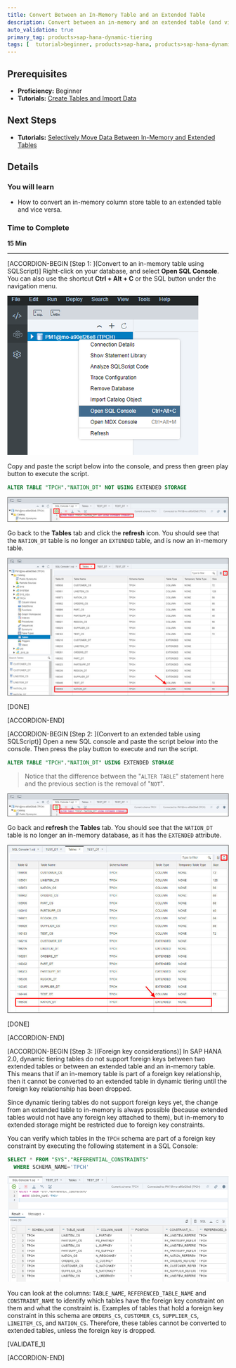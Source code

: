 ```yaml
---
title: Convert Between an In-Memory Table and an Extended Table
description: Convert between an in-memory and an extended table (and vice-versa) using SQL scripts in SAP Web IDE for SAP HANA.
auto_validation: true
primary_tag: products>sap-hana-dynamic-tiering
tags: [  tutorial>beginner, products>sap-hana, products>sap-hana-dynamic-tiering, products>sap-web-ide ]
---
```


## Prerequisites  
 - **Proficiency:** Beginner
 - **Tutorials:** [Create Tables and Import Data](https://www.sap.com/developer/tutorials/hana-webide-dt-getting-started-3.html)

## Next Steps
 - **Tutorials:** [Selectively Move Data Between In-Memory and Extended Tables](https://www.sap.com/developer/tutorials/hana-webide-dt-getting-started-5.html)

## Details
### You will learn  
* How to convert an in-memory column store table to an extended table and vice versa.

### Time to Complete
**15 Min**

---

[ACCORDION-BEGIN [Step 1: ](Convert to an in-memory table using SQLScript)]
Right-click on your database, and select **Open SQL Console**. You can also use the shortcut **Ctrl + Alt + C** or the SQL button under the navigation menu.

![Open SQL Console](assets/hana-webide-dt-getting-started-4-3d2ecb5c.png)

Copy and paste the script below into the console, and press then green play button to execute the script.

```SQL
ALTER TABLE "TPCH"."NATION_DT" NOT USING EXTENDED STORAGE
```

![Executing Script](assets/hana-webide-dt-getting-started-4-b66c9b61.jpg)

Go back to the **Tables** tab and click the **refresh** icon. You should see that the `NATION_DT` table is no longer an `EXTENDED` table, and is now an in-memory table.

![Refresh Tables](assets/hana-webide-dt-getting-started-4-02ba6363.jpg)

[DONE]

[ACCORDION-END]

[ACCORDION-BEGIN [Step 2: ](Convert to an extended table using SQLScript)]
Open a new SQL console and paste the script below into the console. Then press the play button to execute and run the script.

```SQL
ALTER TABLE "TPCH"."NATION_DT" USING EXTENDED STORAGE
```
> Notice that the difference between the "`ALTER TABLE`" statement here and the previous section is the removal of "`NOT`".

![exe2](assets/hana-webide-dt-getting-started-4-4928e239.jpg)

Go back and **refresh** the **Tables** tab. You should see that the `NATION_DT` table is no longer an in-memory database, as it has the `EXTENDED` attribute.

![Extended Table](assets/hana-webide-dt-getting-started-4-254d0033.jpg)

[DONE]

[ACCORDION-END]

[ACCORDION-BEGIN [Step 3: ](Foreign key considerations)]
In SAP HANA 2.0, dynamic tiering tables do not support foreign keys between two extended tables or between an extended table and an in-memory table. This means that if an in-memory table is part of a foreign key relationship, then it cannot be converted to an extended table in dynamic tiering until the foreign key relationship has been dropped.

Since dynamic tiering tables do not support foreign keys yet, the change from an extended table to in-memory is always possible (because extended tables would not have any foreign key attached to them), but in-memory to extended storage might be restricted due to foreign key constraints.

You can verify which tables in the `TPCH` schema are part of a foreign key constraint by executing the following statement in a SQL Console:

```SQL
SELECT * FROM "SYS"."REFERENTIAL_CONSTRAINTS"
  WHERE SCHEMA_NAME='TPCH'
```

![Foreign Key](assets/hana-webide-dt-getting-started-4-fa316de2.png)

You can look at the columns: `TABLE_NAME`, `REFERENCED_TABLE_NAME` and `CONSTRAINT_NAME` to identify which tables have the foreign key constraint on them and what the constraint is. Examples of tables that hold a foreign key constraint in this schema are `ORDERS_CS`, `CUSTOMER_CS`, `SUPPLIER_CS`, `LINEITEM_CS`, and `NATION_CS`. Therefore, these tables cannot be converted to extended tables, unless the foreign key is dropped.

[VALIDATE_1]

[ACCORDION-END]

